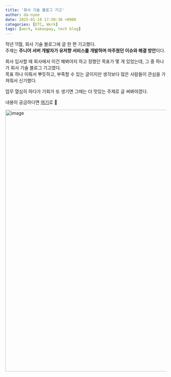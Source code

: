 ```yaml
---
title: '회사 기술 블로그 기고'
author: da-nyee
date: 2025-01-10 17:50:30 +0900
categories: [ETC, Work]
tags: [work, kakaopay, tech blog]
---
```


작년 11월, 회사 기술 블로그에 글 한 편 기고했다.<br/>
주제는 <b>주니어 서버 개발자가 유저향 서비스를 개발하며 마주쳤던 이슈와 해결 방안</b>이다.<br/>

회사 입사할 때 회사에서 이건 해봐야지 하고 정했던 목표가 몇 개 있었는데, 그 중 하나가 회사 기술 블로그 기고였다.<br/>
목표 하나 이뤄서 뿌듯하고, 부족할 수 있는 글이지만 생각보다 많은 사람들이 관심을 가져줘서 신기했다.<br/>

업무 열심히 하다가 기회가 또 생기면 그때는 더 맛있는 주제로 글 써봐야겠다.<br/>

내용이 궁금하다면 [여기](https://tech.kakaopay.com/post/troubleshooting-logs-as-a-junior-developer/)로 🙈<br/>

<img width="820" alt="image" src="https://github.com/user-attachments/assets/a6c1eef9-b228-4f9b-9423-a552af8e365c" />

